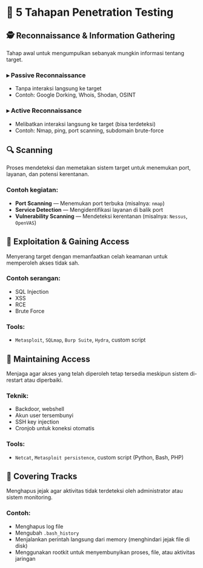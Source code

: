 # 🧭 5 Tahapan Penetration Testing

## 🕵️ Reconnaissance & Information Gathering

Tahap awal untuk mengumpulkan sebanyak mungkin informasi tentang target.

### ▸ Passive Reconnaissance
- Tanpa interaksi langsung ke target
- Contoh: Google Dorking, Whois, Shodan, OSINT

### ▸ Active Reconnaissance
- Melibatkan interaksi langsung ke target (bisa terdeteksi)
- Contoh: Nmap, ping, port scanning, subdomain brute-force

## 🔍 Scanning

Proses mendeteksi dan memetakan sistem target untuk menemukan port, layanan, dan potensi kerentanan.

### Contoh kegiatan:
- **Port Scanning** — Menemukan port terbuka (misalnya: `nmap`)
- **Service Detection** — Mengidentifikasi layanan di balik port
- **Vulnerability Scanning** — Mendeteksi kerentanan (misalnya: `Nessus`, `OpenVAS`)

## 🎯 Exploitation & Gaining Access

Menyerang target dengan memanfaatkan celah keamanan untuk memperoleh akses tidak sah.

### Contoh serangan:
- SQL Injection
- XSS
- RCE
- Brute Force

### Tools:
- `Metasploit`, `SQLmap`, `Burp Suite`, `Hydra`, custom script

## 🔐 Maintaining Access

Menjaga agar akses yang telah diperoleh tetap tersedia meskipun sistem di-restart atau diperbaiki.

### Teknik:
- Backdoor, webshell
- Akun user tersembunyi
- SSH key injection
- Cronjob untuk koneksi otomatis

### Tools:
- `Netcat`, `Metasploit persistence`, custom script (Python, Bash, PHP)

## 🧹 Covering Tracks

Menghapus jejak agar aktivitas tidak terdeteksi oleh administrator atau sistem monitoring.

### Contoh:
- Menghapus log file
- Mengubah `.bash_history`
- Menjalankan perintah langsung dari memory (menghindari jejak file di disk)
- Menggunakan rootkit untuk menyembunyikan proses, file, atau aktivitas jaringan